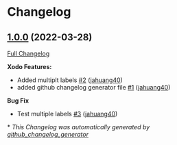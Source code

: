 # Changelog

## [1.0.0](https://github.com/jahuang40/ConventionalCommitSample/tree/1.0.0) (2022-03-28)

[Full Changelog](https://github.com/jahuang40/ConventionalCommitSample/compare/a9483a5163c1d470333acef52fef5bccad48153e...1.0.0)

**Xodo Features:**

- Added multiplt labels [\#2](https://github.com/jahuang40/ConventionalCommitSample/pull/2) ([jahuang40](https://github.com/jahuang40))
- added github changelog generator file [\#1](https://github.com/jahuang40/ConventionalCommitSample/pull/1) ([jahuang40](https://github.com/jahuang40))

**Bug Fix**

- Test multiple labels [\#3](https://github.com/jahuang40/ConventionalCommitSample/pull/3) ([jahuang40](https://github.com/jahuang40))



\* *This Changelog was automatically generated by [github_changelog_generator](https://github.com/github-changelog-generator/github-changelog-generator)*
